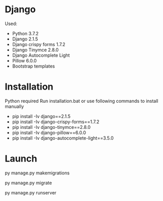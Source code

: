 # Django
Used:
* Python 3.7.2
* Django 2.1.5
* Django crispy forms 1.7.2
* Django Tinymce 2.8.0
* Django Autocomplete Light
* Pillow 6.0.0
* Bootstrap templates
# Installation
Python required
Run installation.bat or use following commands to install manually
* pip install -Iv django==2.1.5
* pip install -Iv django-crispy-forms==1.7.2
* pip install -Iv django-tinymce==2.8.0
* pip install -Iv django-pillow==6.0.0
* pip install -Iv django-autocomplete-light==3.5.0
# Launch
py manage.py makemigrations

py manage.py migrate

py manage.py runserver
